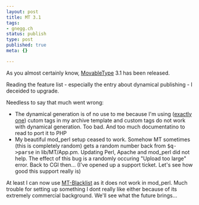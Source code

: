 ```yaml
---
layout: post
title: MT 3.1
tags:
- gnegg.ch
status: publish
type: post
published: true
meta: {}

---
```

<p>As you almost certainly know, <a href="http://www.movabletype.com">MovableType</a> 3.1 has been released.</p>
<p>Reading the feature list - especially the entry about dynamical publishing - I deceided to upgrade.</p>
<p>Needless to say that much went wrong:</p>
<ul>
 <li>The dynamical generation is of no use to me because I'm using (<a href="http://www.nonplus.net/software/mt/MTEntryIfComments.htm">exactly one</a>) cutom tags in my archive template and custom tags do not work with dynamical generation. Too bad. And too much documentatino to read to port it to PHP</li>
 <li>My beautiful mod_perl setup ceased to work. Somehow MT sometimes (this is completely random) gets a random number back from <tt>$q->parse</tt> in lib/MT/App.pm. Updating Perl, Apache and mod_perl did not help. The effect of this bug is a randomly occuring "Upload too large" error. Back to CGI then... (I've opened up a support ticket. Let's see how good this support really is)</li>
</ul>
<p>At least I can now use <a href="http://www.jayallen.org/projects/mt-blacklist/">MT-Blacklist</a> as it does not work in mod_perl. Much trouble for setting up something I dont really like either because of its extremely commercial background. We'll see what the future brings...</p>
